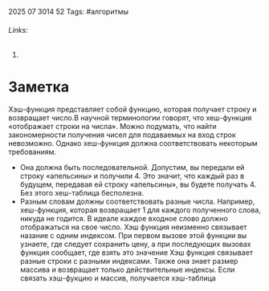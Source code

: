 2025 07 3014 52
Tags: #алгоритмы 
###### Links: 
1) 
# Заметка
Хэш-функция представляет собой функцию, которая получает строку и возвращает число.В научной терминологии говорят, что хеш-функция «отображает строки на числа». Можно подумать, что найти закономерности получения чисел для подаваемых на вход строк невозможно. Однако хеш-функция должна соответствовать некоторым требованиям. 
-  Она должна быть последовательной. Допустим, вы передали ей строку «апельсины» и получили 4. Это значит, что каждый раз в будущем, передавая ей строку «апельсины», вы будете получать 4. Без этого хеш-таблица бесполезна. 
- Разным словам должны соответствовать разные числа. Например, хеш-функция, которая возвращает 1 для каждого полученного слова, никуда не годится. В идеале каждое входное слово должно отображаться на свое число.
Хэш функция неизменно связывает назание с одним индексом. При первом вызове этой функции вы узнаете, где следует сохранить цену, а при последующих вызовах функция сообщает, где взять это значение
Хэш функция связывает разные строки с разными индексами. Также она знает размер массива и возвращает только действительные индексы.
Если связать хэш-фукцию и массив, получается хэш-таблица